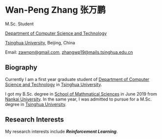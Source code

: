 # Wan-Peng Zhang 张万鹏

M.Sc. Student

[Department of Computer Science and Technology](http://www.cs.tsinghua.edu.cn/)

[Tsinghua University](https://www.tsinghua.edu.cn), Beijing, China

Email: zawnpn@gmail.com, zhangwp19@mails.tsinghua.edu.cn

## Biography

Currently I am a first year graduate student of [Department of Computer Science and Technology](http://www.cs.tsinghua.edu.cn/) in [Tsinghua University](https://www.tsinghua.edu.cn).

I got my B.Sc. degree in [School of Mathmatical Sciences](http://sms.nankai.edu.cn/) in June 2019 from [Nankai University](http://www.nankai.edu.cn/). In the same year, I was admitted to pursue for a M.Sc. degree in [Tsinghua University](https://www.tsinghua.edu.cn).

## Research Interests

My research interests include ***Reinforcement Learning***. 